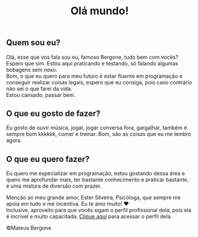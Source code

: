 <!Doctype html>
<html lang="pt-br">

<head>
    <meta charset="UTF-8">
    <meta name="viewport" content="width=device-width, initial-scale=1.0">
    <link rel="stylesheet" href="style.css">
</head>

<body>
    <header>
        <h1>Olá mundo!</h1>
    </header>
    <main>
        <section>
            <h2>Quem sou eu?</h2>
            <p>Olá, esse que vos fala sou eu, famoso Bergone, tudo bem com vocês? Espero que sim. Estou aqui praticando
                e testando, só falando algumas bobagens sem nexo. <br> Bom, o que eu quero para meu futuro é estar fluente em
                programação e conseguir realizar coisas legais, espero que eu consiga, pois caso contrário não sei o que
                farei da vida. <br> Estou cansado, passar bem.</p>
        </section>
    </main>
    <section>
        <h2>O que eu gosto de fazer?</h2>
        <p>Eu gosto de ouvir música, jogar, jogar conversa fora, gargalhar, também é sempre bom kkkkkk, comer e treinar.
            Bom, são as coisas que eu me lembro agora.</p>
    </section>
    <section>
        <h2>O que eu quero fazer?</h2>
        <p>Eu quero me especializar em programação, estou gostando dessa área e quero me aprofundar mais, ter bastante
            conhecimento e praticar bastante, é uma mistura de diversão com prazer.</p>
    </section>
    <section>
        <p>Menção ao meu grande amor, Ester Silveira, Psicóloga, que sempre me apoia em tudo e me incentiva. Eu te amo
            muito! &hearts; <br> Inclusive, aproveito para que vocês sigam o perfil profissional dela, pois ela é
            incrivel e muito capacitada. <a href="https://www.instagram.com/psi.estersilveira?igsh=M2ZhenVnaTZrMjNi>"
                target="_blank">Clique aqui</a> para acessar o perfil dela.</p>
    </section>
    <footer>
        <p>&copy;Mateus Bergone</p>
    </footer>
</body>
</html>
